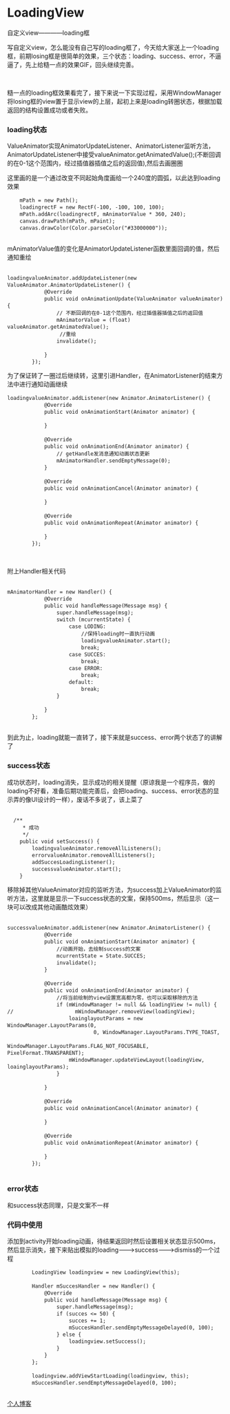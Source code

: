 # LoadingView

自定义view————loading框

写自定义view，怎么能没有自己写的loading框了，今天给大家送上一个loading框，前期losing框是很简单的效果，三个状态：loading、success、error，不逼逼了，先上给糙一点的效果GIF，回头继续完善。

![效果图](https://github.com/madreain/madreain.github.io/blob/master/images/loading.gif)

糙一点的loading框效果看完了，接下来说一下实现过程，采用WindowManager将losing框的view置于显示view的上层，起初上来是loading转圈状态，根据加载返回的结构设置成功或者失败。

### loading状态

ValueAnimator实现AnimatorUpdateListener、AnimatorListener监听方法，AnimatorUpdateListener中接受valueAnimator.getAnimatedValue();(不断回调的在0-1这个范围内，经过插值器插值之后的返回值),然后去画圈圈

这里画的是一个通过改变不同起始角度画给一个240度的圆弧，以此达到loading效果

```
    mPath = new Path();
    loadingrectF = new RectF(-100, -100, 100, 100);
    mPath.addArc(loadingrectF, mAnimatorValue * 360, 240);
    canvas.drawPath(mPath, mPaint);
    canvas.drawColor(Color.parseColor("#33000000"));    
    
```
mAnimatorValue值的变化是AnimatorUpdateListener函数里面回调的值，然后通知重绘

```

loadingvalueAnimator.addUpdateListener(new ValueAnimator.AnimatorUpdateListener() {
            @Override
            public void onAnimationUpdate(ValueAnimator valueAnimator) {
                // 不断回调的在0-1这个范围内，经过插值器插值之后的返回值
                mAnimatorValue = (float) valueAnimator.getAnimatedValue();
                 //重绘
                invalidate();

            }
        });

```

为了保证转了一圈过后继续转，这里引进Handler，在AnimatorListener的结束方法中进行通知动画继续

```
loadingvalueAnimator.addListener(new Animator.AnimatorListener() {
            @Override
            public void onAnimationStart(Animator animator) {

            }

            @Override
            public void onAnimationEnd(Animator animator) {
                // getHandle发消息通知动画状态更新
                mAnimatorHandler.sendEmptyMessage(0);
            }

            @Override
            public void onAnimationCancel(Animator animator) {

            }

            @Override
            public void onAnimationRepeat(Animator animator) {

            }
        });
        
        
```

附上Handler相关代码

```

mAnimatorHandler = new Handler() {
            @Override
            public void handleMessage(Message msg) {
                super.handleMessage(msg);
                switch (mcurrentState) {
                    case LODING:
                        //保持loading时一直执行动画
                        loadingvalueAnimator.start();
                        break;
                    case SUCCES:
                        break;
                    case ERROR:
                        break;
                    default:
                        break;
                }

            }
        };
        
```

到此为止，loading就能一直转了，接下来就是success、error两个状态了的讲解了

###  success状态

成功状态时，loading消失，显示成功的相关提醒（原谅我是一个程序员，做的loading不好看，准备后期功能完善后，会把loading、success、error状态的显示弄的像UI设计的一样），废话不多说了，该上菜了

```

  /**
     * 成功
     */
    public void setSuccess() {
        loadingvalueAnimator.removeAllListeners();
        errorvalueAnimator.removeAllListeners();
        addSuccesLoadingListener();
        successvalueAnimator.start();
    }

```

移除掉其他ValueAnimator对应的监听方法，为success加上ValueAnimator的监听方法，这里就是显示一下success状态的文案，保持500ms，然后显示（这一块可以改成其他动画酷炫效果）

```

successvalueAnimator.addListener(new Animator.AnimatorListener() {
            @Override
            public void onAnimationStart(Animator animator) {
                //动画开始，去绘制success的文案
                mcurrentState = State.SUCCES;
                invalidate();
            }

            @Override
            public void onAnimationEnd(Animator animator) {
                //将当前绘制的view设置宽高都为零，也可以采取移除的方法
                if (mWindowManager != null && loadingView != null) {
//                    mWindowManager.removeView(loadingView);
                    loainglayoutParams = new WindowManager.LayoutParams(0,
                            0, WindowManager.LayoutParams.TYPE_TOAST,
                            WindowManager.LayoutParams.FLAG_NOT_FOCUSABLE, PixelFormat.TRANSPARENT);
                    mWindowManager.updateViewLayout(loadingView, loainglayoutParams);
                }

            }

            @Override
            public void onAnimationCancel(Animator animator) {

            }

            @Override
            public void onAnimationRepeat(Animator animator) {

            }
        });
        
```

### error状态

和success状态同理，只是文案不一样

### 代码中使用

添加到activity开始loading动画，待结果返回时然后设置相关状态显示500ms，然后显示消失，接下来贴出模拟的loading--->success--->dismiss的一个过程

```
        LoadingView loadingview = new LoadingView(this);

        Handler mSuccesHandler = new Handler() {
            @Override
            public void handleMessage(Message msg) {
                super.handleMessage(msg);
                if (succes <= 50) {
                    succes += 1;
                    mSuccesHandler.sendEmptyMessageDelayed(0, 100);
                } else {
                    loadingview.setSuccess();
                }
            }
        };

        loadingview.addViewStartLoading(loadingview, this);
        mSuccesHandler.sendEmptyMessageDelayed(0, 100);


```

[个人博客](https://madreain.github.io/)
